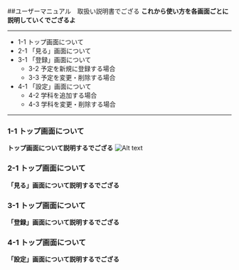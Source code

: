 ##ユーザーマニュアル　取扱い説明書でござる
__これから使い方を各画面ごとに説明していくでござるよ__  

******  
- 1-1 トップ画面について
- 2-1 「見る」画面について
- 3-1 「登録」画面について
    - 3-2 予定を新規に登録する場合
    - 3-3 予定を変更・削除する場合
- 4-1 「設定」画面について
    - 4-2 学科を追加する場合
    - 4-3 学科を変更・削除する場合

******

### 1-1 トップ画面について  
__トップ画面について説明するでござる__
![Alt text](../img/top_img.png)

### 2-1 トップ画面について  
__「見る」画面について説明するでござる__

### 3-1 トップ画面について  
__「登録」画面について説明するでござる__

### 4-1 トップ画面について  
__「設定」画面について説明するでござる__

